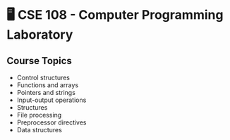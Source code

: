 # 🖥️ CSE 108 - Computer Programming Laboratory

## Course Topics

- Control structures
- Functions and arrays
- Pointers and strings
- Input-output operations
- Structures
- File processing
- Preprocessor directives
- Data structures
